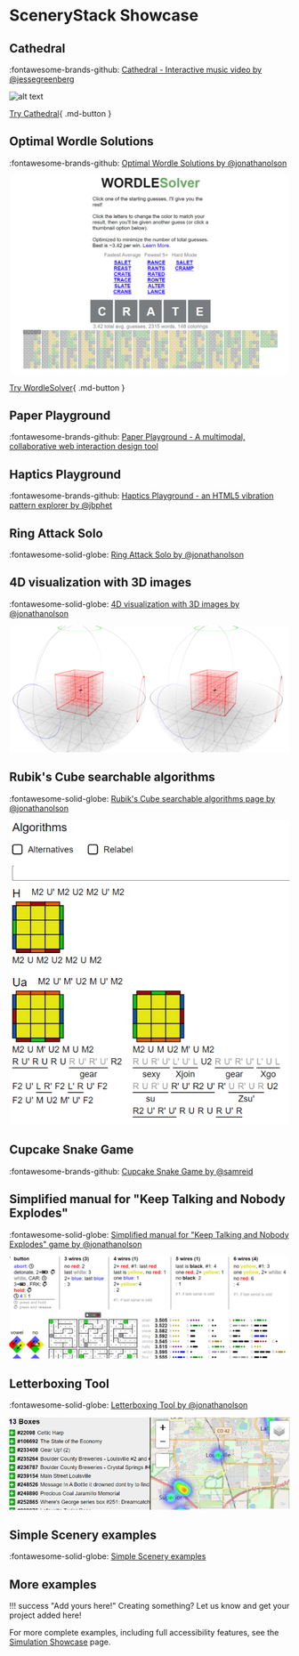# SceneryStack Showcase

## Cathedral

:fontawesome-brands-github: [Cathedral - Interactive music video by @jessegreenberg](https://github.com/jessegreenberg/cathedral)

![alt text](../../assets/cathedral.gif)

[Try Cathedral](https://jessegreenberg.github.io/cathedral/){ .md-button }

## Optimal Wordle Solutions

:fontawesome-brands-github: [Optimal Wordle Solutions by @jonathanolson](https://jonathanolson.net/experiments/optimal-wordle-solutions)

![alt text](../../assets/wordlesolver.png)

[Try WordleSolver](https://jonathanolson.net/experiments/optimal-wordle-solutions){ .md-button }

## Paper Playground

:fontawesome-brands-github: [Paper Playground - A multimodal, collaborative web interaction design tool](https://github.com/phetsims/paper-land/)

## Haptics Playground

:fontawesome-brands-github: [Haptics Playground - an HTML5 vibration pattern explorer by @jbphet](https://github.com/phetsims/quake/)

## Ring Attack Solo

:fontawesome-solid-globe: [Ring Attack Solo by @jonathanolson](https://jonathanolson.net/miscworks/build/ring-attack-solo.html)

## 4D visualization with 3D images

:fontawesome-solid-globe: [4D visualization with 3D images by @jonathanolson](https://jonathanolson.net/miscworks/build/fourtest.html)

![alt text](../../assets/fourtest.png)

## Rubik's Cube searchable algorithms

:fontawesome-solid-globe: [Rubik's Cube searchable algorithms page by @jonathanolson](https://jonathanolson.net/miscworks/build/rubik_algorithms.html)

![alt text](../../assets/rubiks.png)

## Cupcake Snake Game

:fontawesome-brands-github: [Cupcake Snake Game by @samreid](https://github.com/samreid/cupcake-snake)

## Simplified manual for "Keep Talking and Nobody Explodes"

:fontawesome-solid-globe: [Simplified manual for "Keep Talking and Nobody Explodes" game by @jonathanolson](https://jonathanolson.net/miscworks/build/ktane.html)

![alt text](../../assets/ktne.png)

## Letterboxing Tool

:fontawesome-solid-globe: [Letterboxing Tool by @jonathanolson](https://jonathanolson.net/miscworks/build/boxing.html)

![alt text](../../assets/letterboxing.png)

## Simple Scenery examples

:fontawesome-solid-globe: [Simple Scenery examples](https://phetsims.github.io/scenery/examples/)

## More examples

!!! success "Add yours here!"
    Creating something? Let us know and get your project added here!

For more complete examples, including full accessibility features, see the [Simulation Showcase](../sim/simulation_examples.md) page.
